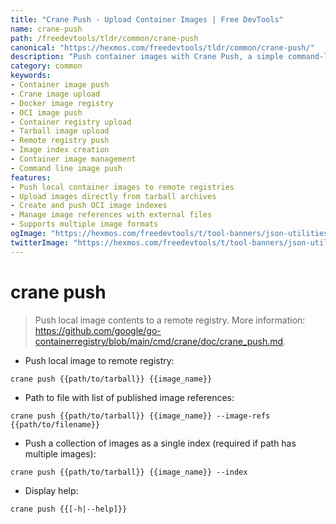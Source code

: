```yaml
---
title: "Crane Push - Upload Container Images | Free DevTools"
name: crane-push
path: /freedevtools/tldr/common/crane-push
canonical: "https://hexmos.com/freedevtools/tldr/common/crane-push/"
description: "Push container images with Crane Push, a simple command-line tool. Transfer images to remote registries, create image indexes, and manage image references. Free online tool, no registration required."
category: common
keywords:
- Container image push
- Crane image upload
- Docker image registry
- OCI image push
- Container registry upload
- Tarball image upload
- Remote registry push
- Image index creation
- Container image management
- Command line image push
features:
- Push local container images to remote registries
- Upload images directly from tarball archives
- Create and push OCI image indexes
- Manage image references with external files
- Supports multiple image formats
ogImage: "https://hexmos.com/freedevtools/t/tool-banners/json-utilities-banner.png"
twitterImage: "https://hexmos.com/freedevtools/t/tool-banners/json-utilities-banner.png"
---
```


# crane push

> Push local image contents to a remote registry.
> More information: <https://github.com/google/go-containerregistry/blob/main/cmd/crane/doc/crane_push.md>.

- Push local image to remote registry:

`crane push {{path/to/tarball}} {{image_name}}`

- Path to file with list of published image references:

`crane push {{path/to/tarball}} {{image_name}} --image-refs {{path/to/filename}}`

- Push a collection of images as a single index (required if path has multiple images):

`crane push {{path/to/tarball}} {{image_name}} --index`

- Display help:

`crane push {{[-h|--help]}}`
